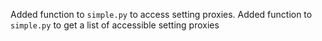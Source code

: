 Added function to `simple.py` to access setting proxies.
Added function to `simple.py` to get a list of accessible setting proxies
